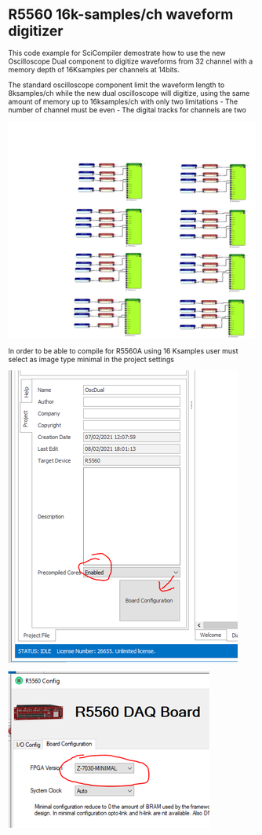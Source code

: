 # R5560 16k-samples/ch waveform digitizer

This code example for SciCompiler demostrate how to use the new Oscilloscope Dual component to digitize waveforms from 32 channel with a memory depth of 16Ksamples per channels at 14bits.

The standard oscilloscope component limit the waveform length to 8ksamples/ch while the new dual oscilloscope will digitize, using the same amount of memory up to 16ksamples/ch with only two limitations
	- The number of channel must be even
	- The digital tracks for channels are two

![enter image description here](https://raw.githubusercontent.com/NuclearInstruments/LongDigitizerR5560/main/OscDual.jpg)


In order to be able to compile for R5560A using 16 Ksamples user must select as image type minimal in the project settings

![enter image description here](https://raw.githubusercontent.com/NuclearInstruments/LongDigitizerR5560/main/set_image_minimal_1.PNG)


![enter image description here](https://raw.githubusercontent.com/NuclearInstruments/LongDigitizerR5560/main/set_image_minimal_2.PNG)